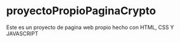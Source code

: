 # proyectoPropioPaginaCrypto
Este es un proyecto de pagina web propio hecho con HTML, CSS Y JAVASCRIPT
